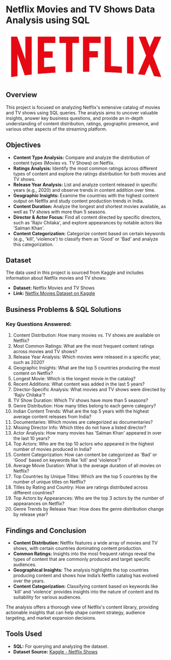 # Netflix Movies and TV Shows Data Analysis using SQL

![Netflix Logo](https://github.com/kurmaviswakanth/Netflix-Analysis-SQL/blob/main/logo.png)

## Overview
This project is focused on analyzing Netflix's extensive catalog of movies and TV shows using SQL queries. The analysis aims to uncover valuable insights, answer key business questions, and provide an in-depth understanding of content distribution, ratings, geographic presence, and various other aspects of the streaming platform.

## Objectives
- **Content Type Analysis:** Compare and analyze the distribution of content types (Movies vs. TV Shows) on Netflix.
- **Ratings Analysis:** Identify the most common ratings across different types of content and explore the ratings distribution for both movies and TV shows.
- **Release Year Analysis:** List and analyze content released in specific years (e.g., 2020) and observe trends in content addition over time.
- **Geographic Insights:** Examine the countries with the highest content output on Netflix and study content production trends in India.
- **Content Duration:** Analyze the longest and shortest movies available, as well as TV shows with more than 5 seasons.
- **Director & Actor Focus:** Find all content directed by specific directors, such as 'Rajiv Chilaka', and explore appearances by notable actors like 'Salman Khan'.
- **Content Categorization:** Categorize content based on certain keywords (e.g., 'kill', 'violence') to classify them as 'Good' or 'Bad' and analyze this categorization.

## Dataset
The data used in this project is sourced from Kaggle and includes information about Netflix movies and TV shows:

- **Dataset:** Netflix Movies and TV Shows
- **Link:** [Netflix Movies Dataset on Kaggle](https://www.kaggle.com/datasets/shivamb/netflix-shows?resource=download)

## Business Problems & SQL Solutions

### Key Questions Answered:
1. Content Distribution: How many movies vs. TV shows are available on Netflix?
2. Most Common Ratings: What are the most frequent content ratings across movies and TV shows?
3. Release Year Analysis: Which movies were released in a specific year, such as 2020?
4. Geographic Insights: What are the top 5 countries producing the most content on Netflix?
5. Longest Movie: Which is the longest movie in the catalog?
6. Recent Additions: What content was added in the last 5 years?
7. Director-Specific Analysis: What movies and TV shows were directed by 'Rajiv Chilaka'?
8. TV Show Duration: Which TV shows have more than 5 seasons?
9. Genre Distribution: How many titles belong to each genre category?
10. Indian Content Trends: What are the top 5 years with the highest average content releases from India?
11. Documentaries: Which movies are categorized as documentaries?
12. Missing Director Info: Which titles do not have a listed director?
13. Actor Analysis: How many movies has 'Salman Khan' appeared in over the last 10 years?
14. Top Actors: Who are the top 10 actors who appeared in the highest number of movies produced in India?
15. Content Categorization: How can content be categorized as 'Bad' or 'Good' based on keywords like 'kill' and 'violence'?
16. Average Movie Duration: What is the average duration of all movies on Netflix?
17. Top Countries by Unique Titles: Which are the top 5 countries by the number of unique titles on Netflix?
18. Titles by Rating and Country: How are ratings distributed across different countries?
19. Top Actors by Appearances: Who are the top 3 actors by the number of appearances on Netflix?
20. Genre Trends by Release Year: How does the genre distribution change by release year?

## Findings and Conclusion
- **Content Distribution:** Netflix features a wide array of movies and TV shows, with certain countries dominating content production.
- **Common Ratings:** Insights into the most frequent ratings reveal the types of content that are commonly produced and target specific audiences.
- **Geographical Insights:** The analysis highlights the top countries producing content and shows how India’s Netflix catalog has evolved over the years.
- **Content Categorization:** Classifying content based on keywords like 'kill' and 'violence' provides insights into the nature of content and its suitability for various audiences.

The analysis offers a thorough view of Netflix's content library, providing actionable insights that can help shape content strategy, audience targeting, and market expansion decisions.

## Tools Used
- **SQL:** For querying and analyzing the dataset.
- **Dataset Source:** [Kaggle - Netflix Shows](https://www.kaggle.com/datasets/shivamb/netflix-shows?resource=download)
